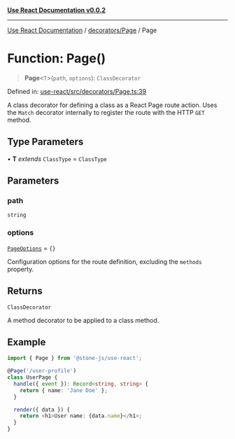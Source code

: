 [**Use React Documentation v0.0.2**](../../../README.md)

***

[Use React Documentation](../../../modules.md) / [decorators/Page](../README.md) / Page

# Function: Page()

> **Page**\<`T`\>(`path`, `options`): `ClassDecorator`

Defined in: [use-react/src/decorators/Page.ts:39](https://github.com/stonemjs/use-react/blob/27c0c592da81eceb639bfca4a4a8f24a448ad89c/src/decorators/Page.ts#L39)

A class decorator for defining a class as a React Page route action.
Uses the `Match` decorator internally to register the route with the HTTP `GET` method.

## Type Parameters

• **T** *extends* `ClassType` = `ClassType`

## Parameters

### path

`string`

### options

[`PageOptions`](../interfaces/PageOptions.md) = `{}`

Configuration options for the route definition, excluding the `methods` property.

## Returns

`ClassDecorator`

A method decorator to be applied to a class method.

## Example

```typescript
import { Page } from '@stone-js/use-react';

@Page('/user-profile')
class UserPage {
  handle({ event }): Record<string, string> {
    return { name: 'Jane Doe' };
  }

  render({ data }) {
    return <h1>User name: {data.name}</h1>;
  }
}
```
